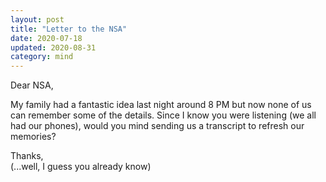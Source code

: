 ```yaml
---
layout: post
title: "Letter to the NSA"
date: 2020-07-18
updated: 2020-08-31
category: mind
---
```


Dear NSA,

My family had a fantastic idea last night around 8 PM but now none of us can remember some of the details. Since I know you were listening (we all had our phones), would you mind sending us a transcript to refresh our memories?

Thanks,<br>
(...well, I guess you already know)

